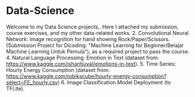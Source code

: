 # Data-Science
Welcome to my Data Science projects,. Here I attached my submission, course exercises, and my other data-related works.
2. Convolutional Neural Network: Image recognition for hand showing Rock/Paper/Scissors. (Submission Project for Dicoding: "Machine Learning for Beginner/Belajar Machine Learning Untuk Pemula"), as a required project to pass the course.
4. Natural Language Processing: Emotion in Text (dataset from: https://www.kaggle.com/ishantjuyal/emotions-in-text).
5. Time Series: Hourly Energy Consumption (dataset from: https://www.kaggle.com/robikscube/hourly-energy-consumption?select=FE_hourly.csv)
6. Image Classification Model Deployment (to TFLite).

